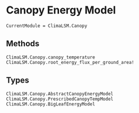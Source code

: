 # Canopy Energy Model

```@meta
CurrentModule = ClimaLSM.Canopy
```

## Methods

```@docs
ClimaLSM.Canopy.canopy_temperature
ClimaLSM.Canopy.root_energy_flux_per_ground_area!
```

## Types

```@docs
ClimaLSM.Canopy.AbstractCanopyEnergyModel
ClimaLSM.Canopy.PrescribedCanopyTempModel
ClimaLSM.Canopy.BigLeafEnergyModel
```